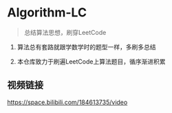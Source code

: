 # Algorithm-LC
>总结算法思想，刷穿LeetCode

1. 算法总有套路就跟学数学时的题型一样，多刷多总结

2. 本仓库致力于刷遍LeetCode上算法题目，循序渐进积累

## 视频链接

https://space.bilibili.com/184613735/video